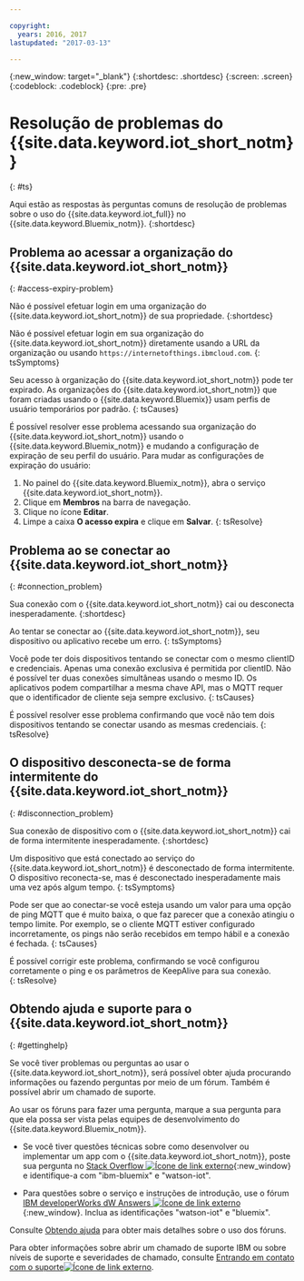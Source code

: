 ```yaml
---

copyright:
  years: 2016, 2017
lastupdated: "2017-03-13"

---
```


{:new_window: target="\_blank"}
{:shortdesc: .shortdesc}
{:screen: .screen}
{:codeblock: .codeblock}
{:pre: .pre}

# Resolução de problemas do {{site.data.keyword.iot_short_notm}}
{: #ts}

Aqui estão as respostas às perguntas comuns de resolução de problemas sobre o
uso do {{site.data.keyword.iot_full}} no
{{site.data.keyword.Bluemix_notm}}.
{:shortdesc}

## Problema ao acessar a organização do {{site.data.keyword.iot_short_notm}}
{: #access-expiry-problem}

Não é possível efetuar login em uma organização do {{site.data.keyword.iot_short_notm}} de sua propriedade.
{:shortdesc}

Não é possível efetuar login em sua organização do {{site.data.keyword.iot_short_notm}} diretamente usando a URL da organização ou usando `https://internetofthings.ibmcloud.com`.
{: tsSymptoms}

Seu acesso à organização do {{site.data.keyword.iot_short_notm}} pode ter expirado. As organizações do {{site.data.keyword.iot_short_notm}} que foram criadas usando o {{site.data.keyword.Bluemix}} usam perfis de usuário temporários por padrão.
{: tsCauses}

É possível resolver esse problema acessando sua organização do {{site.data.keyword.iot_short_notm}} usando o {{site.data.keyword.Bluemix_notm}} e mudando a configuração de expiração de seu perfil do usuário. Para mudar as configurações de expiração do usuário:

1. No painel do {{site.data.keyword.Bluemix_notm}}, abra o serviço {{site.data.keyword.iot_short_notm}}.
2. Clique em **Membros** na barra de navegação.
3. Clique no ícone **Editar**.
4. Limpe a caixa **O acesso expira** e clique em **Salvar**.
{: tsResolve}

## Problema ao se conectar ao {{site.data.keyword.iot_short_notm}}
{: #connection_problem}

Sua conexão com o {{site.data.keyword.iot_short_notm}} cai ou desconecta inesperadamente.
{:shortdesc}

Ao tentar se conectar ao {{site.data.keyword.iot_short_notm}}, seu dispositivo ou aplicativo recebe um erro.
{: tsSymptoms}

Você pode ter dois dispositivos tentando se conectar com o mesmo clientID e credenciais. Apenas uma conexão exclusiva é permitida por clientID. Não é possível ter duas conexões simultâneas usando o mesmo ID. Os aplicativos podem compartilhar a mesma chave API, mas o MQTT requer que o identificador de cliente seja sempre exclusivo.
{: tsCauses}

É possível resolver esse problema confirmando que você não tem dois dispositivos tentando se conectar usando as mesmas credenciais.
{: tsResolve}

## O dispositivo desconecta-se de forma intermitente do {{site.data.keyword.iot_short_notm}}
{: #disconnection_problem}

Sua conexão de dispositivo com o {{site.data.keyword.iot_short_notm}} cai de forma intermitente inesperadamente.
{:shortdesc}

Um dispositivo que está conectado ao serviço do {{site.data.keyword.iot_short_notm}} é desconectado de forma intermitente. O dispositivo reconecta-se, mas é desconectado inesperadamente mais uma vez após algum tempo.
{: tsSymptoms}

Pode ser que ao conectar-se você esteja usando um valor para uma opção de ping MQTT que é muito baixa, o que faz parecer que a conexão atingiu o tempo limite. Por exemplo, se o cliente MQTT estiver configurado incorretamente, os pings não serão recebidos em tempo hábil e a conexão é fechada.
{: tsCauses}

É possível corrigir este problema, confirmando se você configurou corretamente o ping e os parâmetros de KeepAlive para sua conexão.   
{: tsResolve}


## Obtendo ajuda e suporte para o {{site.data.keyword.iot_short_notm}}
{: #gettinghelp}

Se você tiver problemas ou perguntas ao usar o
{{site.data.keyword.iot_short_notm}},
será possível obter ajuda procurando informações ou fazendo perguntas
por meio de um fórum. Também é possível abrir um chamado de suporte.

Ao usar os fóruns para fazer uma pergunta, marque a sua pergunta para que ela possa ser vista pelas equipes de desenvolvimento do {{site.data.keyword.Bluemix_notm}}.

* Se você tiver questões técnicas sobre como desenvolver ou implementar um app com o {{site.data.keyword.iot_short_notm}}, poste sua pergunta no [Stack Overflow ![Ícone de link externo](../../icons/launch-glyph.svg "Ícone de link externo")](http://stackoverflow.com/search?q=watson-iot+ibm-bluemix){:new_window} e identifique-a com "ibm-bluemix" e "watson-iot".
<!--Insert the appropriate dW Answers tag for your service for <service_keyword> in URL below:  -->
* Para questões sobre o serviço e instruções de introdução, use o fórum [IBM developerWorks dW Answers ![Ícone de link externo](../../icons/launch-glyph.svg "Ícone de link externo")](https://developer.ibm.com/answers/topics/watson-iot/?smartspace=bluemix){:new_window}. Inclua as identificações "watson-iot" e "bluemix".

Consulte
[Obtendo
ajuda](https://www.{DomainName}/docs/support/index.html#getting-help) para obter mais detalhes sobre o uso dos fóruns.

Para obter informações sobre abrir um chamado de suporte IBM ou sobre níveis de suporte e severidades de chamado, consulte [Entrando em contato com o suporte![Ícone de link externo](../../icons/launch-glyph.svg "Ícone de link externo")](https://www.{DomainName}/docs/support/index.html#contacting-support).
